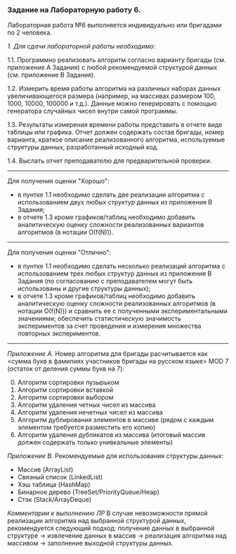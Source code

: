 ### Задание на Лабораторную работу 6. ###

Лабораторная работа №6 выполняется индивидуально или бригадами по 2 человека.

*1. Для сдачи лабораторной работы необходимо:*

  1.1. Программно реализовать алгоритм согласно варианту бригады (см. приложение А Задания) с любой рекомендуемой структурой данных (см. приложение В Задания).

  1.2. Измерить время работы алгоритма на различных наборах данных увеличивающегося размера (например, на массивах размером 100, 1000, 10000, 100000 и т.д.). Данные можно генерировать с помощью генератора случайных чисел внутри самой программы. 

  1.3. Результаты измерения времени работы представить в отчете виде таблицы или графика. 
Отчет должен содержать состав бригады, номер варианта, краткое описание реализованного алгоритма, используемые структуры данных, разработанный исходный код.

  1.4. Выслать отчет преподавателю для предварительной проверки.

-----------------------------------------------------------------------------

Для получения оценки "Хорошо": 
* в пунтке 1.1 необходимо сделать две реализации алгоритма с использованием двух любых структур данных из приложения В Задания;
* в отчете 1.3 кроме графиков/таблиц необходимо добавить аналитическую оценку сложности реализованных вариантов алгоритмов (в нотации О(f(N))).

-----------------------------------------------------------------------------

Для получения оценки "Отлично": 
* в пунтке 1.1 необходимо сделать несколько реализаций алгоритма с использованием трех любых структур данных из приложения В Задания (по согласованию с преподавателем могут быть использованы и другие структуры данных);
* в отчете 1.3 кроме графиков/таблиц необходимо добавить аналитическую оценку сложности реализованных алгоритмов (в нотации О(f(N))) и сравнить ее с полученными экспериментальными значениями; обеспечить статистическую значимость экспериментов за счет проведения и измерения множества повторных экспериментов.

-----------------------------------------------------------------------------

*Приложение А.* Номер алгоритма для бригады расчитывается как <сумма букв в фамилиях участников бригады на русском языке> MOD 7 (остаток от деления суммы букв на 7):

0) Алгоритм сортировки пузырьком
1) Алгоритм сортировки вставкой
2) Алгоритм сортировки выбором
3) Алгоритм удаления четных чисел из массива
4) Алгоритм удаления нечетных чисел из массива
5) Алгоритм дублирования элементов в массиве (рядом с каждым элементом требуется разместить его копию)
6) Алгоритм удаления дубликатов из массива (итоговый массив должен содержать только унивкальные элементы)

*Приложение В.* Рекомендуемые для использования структуры данных:
* Массив (ArrayList)
* Связный список (LinkedList)
* Хэш таблица (HashMap)
* Бинарное дерево (TreeSet/PriorityQueue/Heap)
* Стэк (Stack/ArrayDeque)

*Комментарии к выполнению ЛР*
В случае невозможности прямой реализации алгоритма над выбранной структурой данных, рекомендуется следующий подход: получение данных в выбранной структуре -> извлечение данных в массив -> реализация алгоритма над массивом -> заполнение выходной структуры данных.
